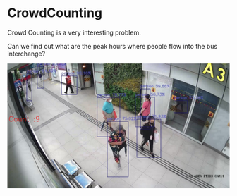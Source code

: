 # CrowdCounting

Crowd Counting is a very interesting problem. 

Can we find out what are the peak hours where people flow into the bus interchange?

![interchange](CCK_detection2.jpg)
